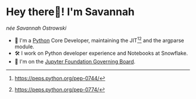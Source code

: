 # **Hey there👋! I'm Savannah** 
_née Savannah Ostrowski_

- 🐍 I'm a [Python](https://github.com/python/cpython) Core Developer, maintaining the JIT[^1][^2] and the argparse module.
- 🛠 I work on Python developer experience and Notebooks at Snowflake.
- 🧪 I'm on the [Jupyter Foundation Governing Board](https://jupyter.org/governance/people.html#jupyter-foundation-governing-board).

[^1]: https://peps.python.org/pep-0744/
[^2]: https://peps.python.org/pep-0774/
